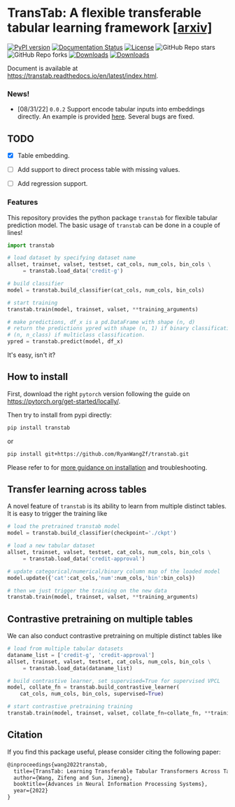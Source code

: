 # TransTab: A flexible transferable tabular learning framework [[arxiv]](https://arxiv.org/pdf/2205.09328.pdf)


[![PyPI version](https://badge.fury.io/py/transtab.svg)](https://badge.fury.io/py/transtab)
[![Documentation Status](https://readthedocs.org/projects/transtab/badge/?version=latest)](https://transtab.readthedocs.io/en/latest/?badge=latest)
[![License](https://img.shields.io/badge/License-BSD_2--Clause-orange.svg)](https://opensource.org/licenses/BSD-2-Clause)
![GitHub Repo stars](https://img.shields.io/github/stars/ryanwangzf/transtab)
![GitHub Repo forks](https://img.shields.io/github/forks/ryanwangzf/transtab)
[![Downloads](https://pepy.tech/badge/transtab)](https://pepy.tech/project/transtab)
[![Downloads](https://pepy.tech/badge/transtab/month)](https://pepy.tech/project/transtab)


Document is available at https://transtab.readthedocs.io/en/latest/index.html.


### News!
- [08/31/22] `0.0.2` Support encode tabular inputs into embeddings directly. An example is provided [here](examples/table_embedding.ipynb). Several bugs are fixed.

## TODO

- [x] Table embedding.

- [ ] Add support to direct process table with missing values.

- [ ] Add regression support.

### Features
This repository provides the python package `transtab` for flexible tabular prediction model. The basic usage of `transtab` can be done in a couple of lines!

```python
import transtab

# load dataset by specifying dataset name
allset, trainset, valset, testset, cat_cols, num_cols, bin_cols \
     = transtab.load_data('credit-g')

# build classifier
model = transtab.build_classifier(cat_cols, num_cols, bin_cols)

# start training
transtab.train(model, trainset, valset, **training_arguments)

# make predictions, df_x is a pd.DataFrame with shape (n, d)
# return the predictions ypred with shape (n, 1) if binary classification;
# (n, n_class) if multiclass classification.
ypred = transtab.predict(model, df_x)
```

It's easy, isn't it?



## How to install

First, download the right ``pytorch`` version following the guide on https://pytorch.org/get-started/locally/.

Then try to install from pypi directly:

```bash
pip install transtab
```

or

```bash
pip install git+https://github.com/RyanWangZf/transtab.git
```



Please refer to for [more guidance on installation](https://transtab.readthedocs.io/en/latest/install.html) and troubleshooting.



## Transfer learning across tables

A novel feature of `transtab` is its ability to learn from multiple distinct tables. It is easy to trigger the training like

```python
# load the pretrained transtab model
model = transtab.build_classifier(checkpoint='./ckpt')

# load a new tabular dataset
allset, trainset, valset, testset, cat_cols, num_cols, bin_cols \
     = transtab.load_data('credit-approval')

# update categorical/numerical/binary column map of the loaded model
model.update({'cat':cat_cols,'num':num_cols,'bin':bin_cols})

# then we just trigger the training on the new data
transtab.train(model, trainset, valset, **training_arguments)
```



## Contrastive pretraining on multiple tables

We can also conduct contrastive pretraining on multiple distinct tables like

```python
# load from multiple tabular datasets
dataname_list = ['credit-g', 'credit-approval']
allset, trainset, valset, testset, cat_cols, num_cols, bin_cols \
     = transtab.load_data(dataname_list)

# build contrastive learner, set supervised=True for supervised VPCL
model, collate_fn = transtab.build_contrastive_learner(
    cat_cols, num_cols, bin_cols, supervised=True)

# start contrastive pretraining training
transtab.train(model, trainset, valset, collate_fn=collate_fn, **training_arguments)
```



## Citation

If you find this package useful, please consider citing the following paper:

```latex
@inproceedings{wang2022transtab,
  title={TransTab: Learning Transferable Tabular Transformers Across Tables},
  author={Wang, Zifeng and Sun, Jimeng},
  booktitle={Advances in Neural Information Processing Systems},
  year={2022}
}
```
